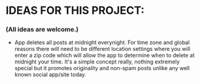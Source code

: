 # IDEAS FOR THIS PROJECT:
### (All ideas are welcome.)

  - App deletes all posts at midnight everynight. For time zone and global reasons there will need to be different location settings where you will enter a zip code which will allow the app to determine when to delete at midnight your time. It's a simple concept really, nothing extremely special but it promotes originality and non-spam posts unlike any well known social app/site today.
